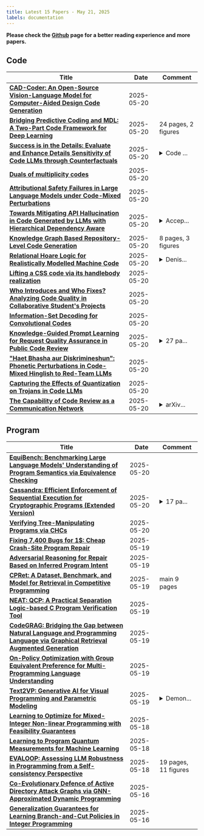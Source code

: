 ```yaml
---
title: Latest 15 Papers - May 21, 2025
labels: documentation
---
```

**Please check the [Github](https://github.com/zezhishao/MTS_Daily_ArXiv) page for a better reading experience and more papers.**

## Code
| **Title** | **Date** | **Comment** |
| --- | --- | --- |
| **[CAD-Coder: An Open-Source Vision-Language Model for Computer-Aided Design Code Generation](http://arxiv.org/abs/2505.14646v1)** | 2025-05-20 |  |
| **[Bridging Predictive Coding and MDL: A Two-Part Code Framework for Deep Learning](http://arxiv.org/abs/2505.14635v1)** | 2025-05-20 | 24 pages, 2 figures |
| **[Success is in the Details: Evaluate and Enhance Details Sensitivity of Code LLMs through Counterfactuals](http://arxiv.org/abs/2505.14597v1)** | 2025-05-20 | <details><summary>Code ...</summary><p>Code & Model is https://github.com/Luowaterbi/CTF-Instruct</p></details> |
| **[Duals of multiplicity codes](http://arxiv.org/abs/2505.14472v1)** | 2025-05-20 |  |
| **[Attributional Safety Failures in Large Language Models under Code-Mixed Perturbations](http://arxiv.org/abs/2505.14469v1)** | 2025-05-20 |  |
| **[Towards Mitigating API Hallucination in Code Generated by LLMs with Hierarchical Dependency Aware](http://arxiv.org/abs/2505.05057v2)** | 2025-05-20 | <details><summary>Accep...</summary><p>Accepted by FSE 2025 Industry Track</p></details> |
| **[Knowledge Graph Based Repository-Level Code Generation](http://arxiv.org/abs/2505.14394v1)** | 2025-05-20 | 8 pages, 3 figures |
| **[Relational Hoare Logic for Realistically Modelled Machine Code](http://arxiv.org/abs/2505.14348v1)** | 2025-05-20 | <details><summary>Denis...</summary><p>Denis Mazzucato and Abdalrhman Mohamed contributed equally to this work; Juneyoung Lee is the corresponding author: lebjuney@amazon.com; 29 pages, 3 Figures; accepted at the 37th International Conference on Computer Aided Verification (CAV) 2025</p></details> |
| **[Lifting a CSS code via its handlebody realization](http://arxiv.org/abs/2505.14327v1)** | 2025-05-20 |  |
| **[Who Introduces and Who Fixes? Analyzing Code Quality in Collaborative Student's Projects](http://arxiv.org/abs/2505.14315v1)** | 2025-05-20 |  |
| **[Information-Set Decoding for Convolutional Codes](http://arxiv.org/abs/2408.07621v3)** | 2025-05-20 |  |
| **[Knowledge-Guided Prompt Learning for Request Quality Assurance in Public Code Review](http://arxiv.org/abs/2410.21673v2)** | 2025-05-20 | <details><summary>27 pa...</summary><p>27 pages, 5 images, 12 tables, Manuscript revision submitted to a journal (2025)</p></details> |
| **["Haet Bhasha aur Diskrimineshun": Phonetic Perturbations in Code-Mixed Hinglish to Red-Team LLMs](http://arxiv.org/abs/2505.14226v1)** | 2025-05-20 |  |
| **[Capturing the Effects of Quantization on Trojans in Code LLMs](http://arxiv.org/abs/2505.14200v1)** | 2025-05-20 |  |
| **[The Capability of Code Review as a Communication Network](http://arxiv.org/abs/2505.13985v1)** | 2025-05-20 | <details><summary>arXiv...</summary><p>arXiv admin note: text overlap with arXiv:2306.08980</p></details> |

## Program
| **Title** | **Date** | **Comment** |
| --- | --- | --- |
| **[EquiBench: Benchmarking Large Language Models' Understanding of Program Semantics via Equivalence Checking](http://arxiv.org/abs/2502.12466v2)** | 2025-05-20 |  |
| **[Cassandra: Efficient Enforcement of Sequential Execution for Cryptographic Programs (Extended Version)](http://arxiv.org/abs/2406.04290v2)** | 2025-05-20 | <details><summary>17 pa...</summary><p>17 pages, 9 figures, 4 tables, 1 listing</p></details> |
| **[Verifying Tree-Manipulating Programs via CHCs](http://arxiv.org/abs/2505.14092v1)** | 2025-05-20 |  |
| **[Fixing 7,400 Bugs for 1$: Cheap Crash-Site Program Repair](http://arxiv.org/abs/2505.13103v1)** | 2025-05-19 |  |
| **[Adversarial Reasoning for Repair Based on Inferred Program Intent](http://arxiv.org/abs/2505.13008v1)** | 2025-05-19 |  |
| **[CPRet: A Dataset, Benchmark, and Model for Retrieval in Competitive Programming](http://arxiv.org/abs/2505.12925v1)** | 2025-05-19 | main 9 pages |
| **[NEAT: QCP: A Practical Separation Logic-based C Program Verification Tool](http://arxiv.org/abs/2505.12878v1)** | 2025-05-19 |  |
| **[CodeGRAG: Bridging the Gap between Natural Language and Programming Language via Graphical Retrieval Augmented Generation](http://arxiv.org/abs/2405.02355v4)** | 2025-05-19 |  |
| **[On-Policy Optimization with Group Equivalent Preference for Multi-Programming Language Understanding](http://arxiv.org/abs/2505.12723v1)** | 2025-05-19 |  |
| **[Text2VP: Generative AI for Visual Programming and Parametric Modeling](http://arxiv.org/abs/2407.07732v2)** | 2025-05-19 | <details><summary>Demon...</summary><p>Demonstration Video: https://www.youtube.com/playlist?list=PLUOmOLuLSaDWss2En2buixBxvTPy-lDvA</p></details> |
| **[Learning to Optimize for Mixed-Integer Non-linear Programming with Feasibility Guarantees](http://arxiv.org/abs/2410.11061v9)** | 2025-05-18 |  |
| **[Learning to Program Quantum Measurements for Machine Learning](http://arxiv.org/abs/2505.13525v1)** | 2025-05-18 |  |
| **[EVALOOP: Assessing LLM Robustness in Programming from a Self-consistency Perspective](http://arxiv.org/abs/2505.12185v1)** | 2025-05-18 | 19 pages, 11 figures |
| **[Co-Evolutionary Defence of Active Directory Attack Graphs via GNN-Approximated Dynamic Programming](http://arxiv.org/abs/2505.11710v1)** | 2025-05-16 |  |
| **[Generalization Guarantees for Learning Branch-and-Cut Policies in Integer Programming](http://arxiv.org/abs/2505.11636v1)** | 2025-05-16 |  |

